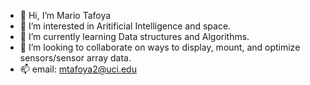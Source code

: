 - 👋 Hi, I’m Mario Tafoya
- 👀 I’m interested in Aritificial Intelligence and space.
- 🌱 I’m currently learning Data structures and Algorithms.
- 💞️ I’m looking to collaborate on ways to display, mount, and optimize sensors/sensor array data.
- 📫 email: mtafoya2@uci.edu

<!---
mtafoya2/mtafoya2 is a ✨ special ✨ repository because its `README.md` (this file) appears on your GitHub profile.
You can click the Preview link to take a look at your changes.
--->
